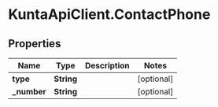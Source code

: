 # KuntaApiClient.ContactPhone

## Properties
Name | Type | Description | Notes
------------ | ------------- | ------------- | -------------
**type** | **String** |  | [optional] 
**_number** | **String** |  | [optional] 


